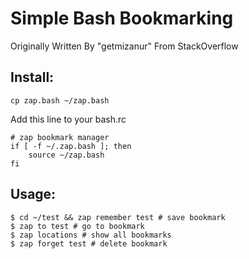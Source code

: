 # Simple Bash Bookmarking

  Originally Written By "getmizanur" From StackOverflow

## Install:
```
cp zap.bash ~/zap.bash
```
Add this line to your bash.rc
```
# zap bookmark manager
if [ -f ~/.zap.bash ]; then
    source ~/zap.bash
fi
```
## Usage:
```
$ cd ~/test && zap remember test # save bookmark
$ zap to test # go to bookmark
$ zap locations # show all bookmarks
$ zap forget test # delete bookmark
```

